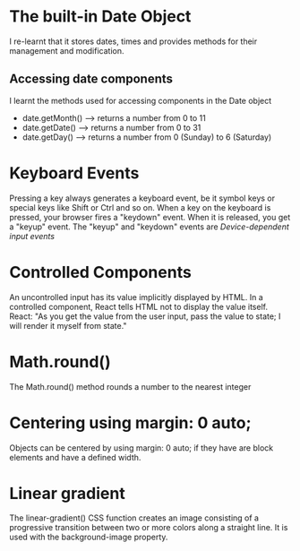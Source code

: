 # The built-in Date Object

I re-learnt that it stores dates, times and provides methods for their management and modification.

## Accessing date components

I learnt the methods used for accessing components in the Date object

- date.getMonth() --> returns a number from 0 to 11
- date.getDate() --> returns a number from 0 to 31
- date.getDay() --> returns a number from 0 (Sunday) to 6 (Saturday)

# Keyboard Events

Pressing a key always generates a keyboard event, be it symbol keys or special
keys like Shift or Ctrl and so on. When a key on the keyboard is pressed, your browser fires a "keydown" event.
When it is released, you get a "keyup" event. The "keyup" and "keydown" events are _Device-dependent input events_

# Controlled Components

An uncontrolled input has its value implicitly displayed by HTML.
In a controlled component, React tells HTML not to display the value itself. React: "As you get the value from the user input, pass the value to state; I will render it myself from state."

# Math.round()

The Math.round() method rounds a number to the nearest integer

<!-- CSS NOTES -->

# Centering using margin: 0 auto;

Objects can be centered by using margin: 0 auto; if they have are block elements and have a defined width.

# Linear gradient

The linear-gradient() CSS function creates an image consisting of a progressive transition between two or more colors along a straight line.
It is used with the background-image property.
